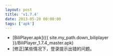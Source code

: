 ```yaml
---
layout: post
title: 'v1.7.4'
date: 2013-05-20 00:00:00
tags: ['apk']
---
```

- [BiliPlayer.apk]({{ site.my_path.down_biliplayer }}/BiliPlayer_1.7.4_master.apk) <br />
- [修正]某些情况下，登录提示出错的问题。 <br />
